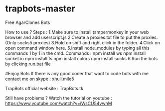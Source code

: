 # trapbots-master
Free AgarClones Bots

How to use ?
Steps :
1.Make sure to install tampermonkey in your web browser and add userscript.js
2.Create a proxies.txt file to put the proxies. (Only socks5 proxies)
3.Hold on shift and right click in the folder.
4.Click on open command window here.
5.Install node_modules by typing all this commands 1 by 1 in the cmd.
Commands :
npm install ws
npm install socket.io
npm install fs
npm install colors
npm install socks
6.Run the bots by clicking run.bat file

#Enjoy Bots
If there is any good coder that want to code bots with me contact me on skype : xhuli.mile5

TrapBots official website : TrapBots.tk

Still have problems ?
Watch the tutorial on youtube :
https://www.youtube.com/watch?v=iWsCU54vwhM
